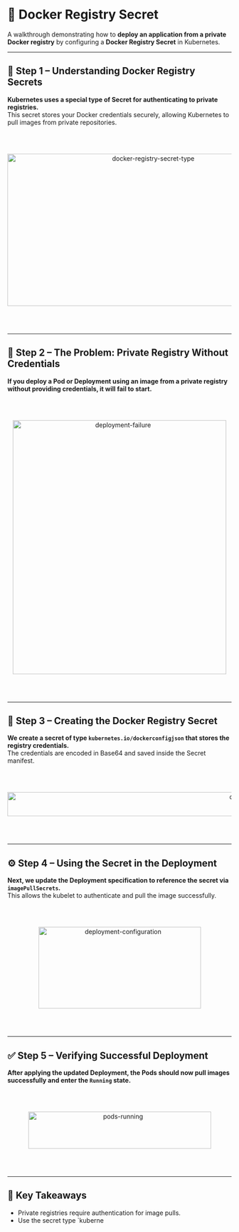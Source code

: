 # 🐳 Docker Registry Secret

A walkthrough demonstrating how to **deploy an application from a private Docker registry** by configuring a **Docker Registry Secret** in Kubernetes.

---

## 📘 Step 1 – Understanding Docker Registry Secrets

**Kubernetes uses a special type of Secret for authenticating to private registries.**  
This secret stores your Docker credentials securely, allowing Kubernetes to pull images from private repositories.

<br><br>

<p align="center">
  <img width="640" height="341" alt="docker-registry-secret-type" src="https://github.com/user-attachments/assets/f5e8a549-c419-42e0-a37c-54fa026e33fd" />
</p>

<br><br>

---

## 🚫 Step 2 – The Problem: Private Registry Without Credentials

**If you deploy a Pod or Deployment using an image from a private registry without providing credentials, it will fail to start.**

<br><br>

<p align="center">
  <img width="480" height="569" alt="deployment-failure" src="https://github.com/user-attachments/assets/0045c4d4-d1fc-4114-a30f-c69e4dd48aa4" />
</p>

<br><br>

---

## 🔑 Step 3 – Creating the Docker Registry Secret

**We create a secret of type `kubernetes.io/dockerconfigjson` that stores the registry credentials.**  
The credentials are encoded in Base64 and saved inside the Secret manifest.

<br><br>

<p align="center">
  <img width="1072" height="54" alt="create-secret" src="https://github.com/user-attachments/assets/48ee1a50-f9a4-4cc9-808c-f0dcd2f025ef" />
</p>

<br><br>

---

## ⚙️ Step 4 – Using the Secret in the Deployment

**Next, we update the Deployment specification to reference the secret via `imagePullSecrets`.**  
This allows the kubelet to authenticate and pull the image successfully.

<br><br>

<p align="center">
  <img width="365" height="183" alt="deployment-configuration" src="https://github.com/user-attachments/assets/903f7d21-6971-4555-a830-72310aa9ab7d" />
</p>

<br><br>

---

## ✅ Step 5 – Verifying Successful Deployment

**After applying the updated Deployment, the Pods should now pull images successfully and enter the `Running` state.**

<br><br>

<p align="center">
  <img width="411" height="83" alt="pods-running" src="https://github.com/user-attachments/assets/863bb46c-2fbb-425c-8994-455bc6394b4a" />
</p>

<br><br>

---

## 🧠 Key Takeaways

- Private registries require authentication for image pulls.  
- Use the secret type `kuberne
